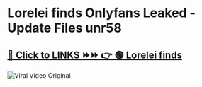 
 # Lorelei finds Onlyfans Leaked - Update Files unr58

## <h2><a href="https://clipsfans.com/Lorelei_finds&ref=git">🔗 Click to LINKS ⏩⏩ 👉 🟢 Lorelei finds </a></h2>

<a href="https://clipsfans.com/Lorelei_finds&ref=git" rel="nofollow" data-target="animated-image.originalLink"><img src="https://i.ibb.co.com/xMMVF88/686577567.gif" alt="Viral Video Original" style="max-width: 100%; display: inline-block;" data-target="animated-image.originalImage"></a>

